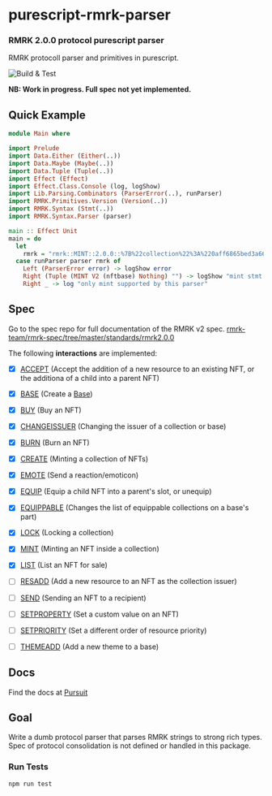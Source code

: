 # purescript-rmrk-parser

### RMRK 2.0.0 protocol purescript parser

RMRK protocoll parser and primitives in purescript.

![Build & Test](https://github.com/rmrk-team/purescript-rmrk-parser/actions/workflows/build_and_test.yml/badge.svg)

**NB: Work in progress. Full spec not yet implemented.**

## Quick Example

```purs
module Main where

import Prelude
import Data.Either (Either(..))
import Data.Maybe (Maybe(..))
import Data.Tuple (Tuple(..))
import Effect (Effect)
import Effect.Class.Console (log, logShow)
import Lib.Parsing.Combinators (ParserError(..), runParser)
import RMRK.Primitives.Version (Version(..))
import RMRK.Syntax (Stmt(..))
import RMRK.Syntax.Parser (parser)

main :: Effect Unit
main = do
  let
    rmrk = "rmrk::MINT::2.0.0::%7B%22collection%22%3A%220aff6865bed3a66b-DLEP%22%2C%22symbol%22%3A%22DL15%22%2C%22transferable%22%3A100%2C%22sn%22%3A%2200000001%22%2C%22metadata%22%3A%22ipfs%3A%2F%2Fipfs%2FQmavoTVbVHnGEUztnBT2p3rif3qBPeCfyyUE5v4Z7oFvs4%22%7D"
  case runParser parser rmrk of
    Left (ParserError error) -> logShow error
    Right (Tuple (MINT V2 (nftbase) Nothing) "") -> logShow "mint stmt parsed"
    Right _ -> log "only mint supported by this parser"

```

## Spec

Go to the spec repo for full documentation of the RMRK v2 spec.
[rmrk-team/rmrk-spec/tree/master/standards/rmrk2.0.0](https://github.com/rmrk-team/rmrk-spec/tree/master/standards/rmrk2.0.0)

The following **interactions** are implemented:
- [x] [ACCEPT](https://github.com/rmrk-team/rmrk-spec/blob/master/standards/rmrk2.0.0/interactions/accept.md) (Accept the addition of a new resource to an existing NFT, or
      the additiona of a child into a parent NFT)
- [x] [BASE](https://github.com/rmrk-team/rmrk-spec/blob/master/standards/rmrk2.0.0/interactions/base.md) (Create a [Base](https://github.com/rmrk-team/rmrk-spec/blob/master/standards/rmrk2.0.0/entities/base.md))
- [x] [BUY](https://github.com/rmrk-team/rmrk-spec/blob/master/standards/rmrk2.0.0/interactions/buy.md) (Buy an NFT)
- [x] [CHANGEISSUER](https://github.com/rmrk-team/rmrk-spec/blob/master/standards/rmrk2.0.0/interactions/changeissuer.md) (Changing the issuer of a collection or base)
- [x] [BURN](https://github.com/rmrk-team/rmrk-spec/blob/master/standards/rmrk2.0.0/interactions/burn.md) (Burn an NFT)
- [x] [CREATE](https://github.com/rmrk-team/rmrk-spec/blob/master/standards/rmrk2.0.0/interactions/create.md) (Minting a collection of NFTs)
- [x] [EMOTE](https://github.com/rmrk-team/rmrk-spec/blob/master/standards/rmrk2.0.0/interactions/emote.md) (Send a reaction/emoticon)
- [x] [EQUIP](https://github.com/rmrk-team/rmrk-spec/blob/master/standards/rmrk2.0.0/interactions/equip.md) (Equip a child NFT into a parent's slot, or unequip)
- [x] [EQUIPPABLE](https://github.com/rmrk-team/rmrk-spec/blob/master/standards/rmrk2.0.0/interactions/equippable.md) (Changes the list of equippable collections on a
      base's part)
- [x] [LOCK](https://github.com/rmrk-team/rmrk-spec/blob/master/standards/rmrk2.0.0/interactions/lock.md) (Locking a collection)
- [x] [MINT](https://github.com/rmrk-team/rmrk-spec/blob/master/standards/rmrk2.0.0/interactions/mint.md) (Minting an NFT inside a collection)
- [x] [LIST](https://github.com/rmrk-team/rmrk-spec/blob/master/standards/rmrk2.0.0/interactions/list.md) (List an NFT for sale)
- [ ] [RESADD](https://github.com/rmrk-team/rmrk-spec/blob/master/standards/rmrk2.0.0/interactions/resadd.md) (Add a new resource to an NFT as the collection issuer)
- [ ] [SEND](https://github.com/rmrk-team/rmrk-spec/blob/master/standards/rmrk2.0.0/interactions/send.md) (Sending an NFT to a recipient)
- [ ] [SETPROPERTY](https://github.com/rmrk-team/rmrk-spec/blob/master/standards/rmrk2.0.0/interactions/setproperty.md) (Set a custom value on an NFT)
- [ ] [SETPRIORITY](https://github.com/rmrk-team/rmrk-spec/blob/master/standards/rmrk2.0.0/interactions/setpriority.md) (Set a different order of resource priority)
- [ ] [THEMEADD](https://github.com/rmrk-team/rmrk-spec/blob/master/standards/rmrk2.0.0/interactions/themeadd.md) (Add a new theme to a base)



## Docs

Find the docs at [Pursuit](https://pursuit.purescript.org/packages/purescript-rmrk-parser)

## Goal

Write a dumb protocol parser that parses RMRK strings to strong rich types. Spec of protocol consolidation is not defined or handled in this package.

### Run Tests

```bash
npm run test
```
